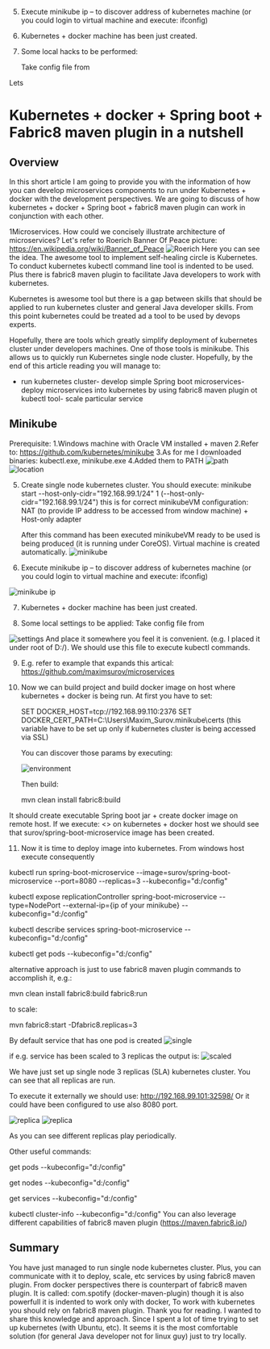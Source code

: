5. Execute minikube ip – to discover address of kubernetes machine (or you could login to virtual machine and execute: ifconfig)

 



6. Kubernetes + docker machine has been just created.

 

07. Some local hacks to be performed: 

      Take config file from

Lets 
# Kubernetes + docker + Spring boot + Fabric8 maven plugin in a nutshell

## Overview

In this short article I am going to provide you with the information of how you can develop microservices components to run under Kubernetes + docker with the development perspectives. We are going to discuss of how kubernetes + docker + Spring boot + fabric8 maven plugin can work in conjunction with each other.

1Microservices. How could we concisely illustrate architecture of microservices?  Let's refer to Roerich Banner Of Peace picture: https://en.wikipedia.org/wiki/Banner_of_Peace
![](docs/img/BannerOfPeace.png?raw=true "Roerich")
Here you can see the idea. The awesome tool to implement self-healing circle is Kubernetes. To conduct kubernetes kubectl command line tool is indented to be used. Plus there is fabric8 maven plugin to facilitate Java developers to work with kubernetes.

Kubernetes is awesome tool but there is a gap between skills that should be applied to run kubernetes cluster and general Java developer skills. From this point kubernetes could be treated ad a tool to be used by devops experts.

Hopefully, there are tools which greatly simplify deployment of kubernetes cluster under developers machines. One of those tools is minikube. This allows us to quickly run Kubernetes single node cluster.
Hopefully, by the end of this article reading you will manage to:
- run kubernetes cluster- develop simple Spring boot microservices- deploy microservices into kubernetes by using fabric8 maven plugin ot kubectl tool- scale particular service


## Minikube

Prerequisite:
1.Windows machine with Oracle VM installed + maven
2.Refer to: https://github.com/kubernetes/minikube
3.As for me I downloaded binaries: kubectl.exe, minikube.exe
4.Added them to PATH
![](docs/img/path.png?raw=true "path")
![](docs/img/location.png?raw=true "location")

5. Create single node kubernetes cluster. You should execute:
     minikube start --host-only-cidr="192.168.99.1/24"
1     (--host-only-cidr="192.168.99.1/24") this is for correct minikubeVM configuration: NAT (to provide IP address to be accessed from window machine) + Host-only adapter

     After this command has been executed minikubeVM ready to be used is being produced (it is running under CoreOS).  Virtual machine is created automatically.
      ![](docs/img/minikube.png?raw=true "minikube")


6. Execute minikube ip – to discover address of kubernetes machine (or you could login to virtual machine and execute: ifconfig)

  ![](docs/img/ip.png?raw=true "minikube ip")


7. Kubernetes + docker machine has been just created.

 


8. Some local settings to be applied:
Take config file from

 ![](docs/img/settings.png?raw=true "settings")
  And place it somewhere you feel it is convenient. (e.g. I placed it under root of D:/). We should use this file to execute kubectl commands.  

9.  E.g. refer to example that expands this artical:  https://github.com/maximsurov/microservices

10. Now we can build project and build docker image on host where kubernetes + docker is being run.
    At first you have to set:

    SET DOCKER_HOST=tcp://192.168.99.110:2376
    SET DOCKER_CERT_PATH=C:\Users\Maxim_Surov\.minikube\certs
    (this variable have to be set up only if kubernetes cluster is being accessed via SSL)

    You can discover those params by executing:

    ![](docs/img/environment.png?raw=true "environment") 
     
    Then build:

    mvn clean install fabric8:build

It should create executable Spring boot jar + create docker image on remote host.
If we execute: <<docker images>> on kubernetes + docker host we should see that surov/spring-boot-microservice image has been created.

11. Now it is time to deploy image into kubernetes. From windows host execute consequently 

 kubectl run spring-boot-microservice --image=surov/spring-boot-microservice --port=8080 --replicas=3 --kubeconfig="d:/config"
 
 kubectl expose replicationController spring-boot-microservice --type=NodePort --external-ip={ip of your minikube} --kubeconfig="d:/config"
 
 kubectl describe services spring-boot-microservice --kubeconfig="d:/config"
 
 kubectl get pods --kubeconfig="d:/config"

 alternative approach is just to use fabric8 maven plugin commands to accomplish it, e.g.:
 
 mvn clean install fabric8:build fabric8:run
 
 to scale:
 
 mvn fabric8:start -Dfabric8.replicas=3
 
 By default service that has one pod is created
 ![](docs/img/single.png?raw=true "single")
 
 if e.g. service has been scaled to 3 replicas the output is:
 ![](docs/img/whole.png?raw=true "scaled")
 
 We have just set up single node 3 replicas (SLA) kubernetes cluster. You can see that all replicas are run.

 To execute it externally we should use: http://192.168.99.101:32598/
 Or it could have been configured to use also 8080 port.
 
 ![](docs/img/replica1.png?raw=true "replica")
 ![](docs/img/replica2.png?raw=true "replica")
 
 As you can see different replicas play periodically.

Other useful commands:

 get pods --kubeconfig="d:/config"

 get nodes --kubeconfig="d:/config"

 get services --kubeconfig="d:/config"

 kubectl cluster-info --kubeconfig="d:/config" 
You can also leverage different capabilities of fabric8 maven plugin (https://maven.fabric8.io/)

 
## Summary
You have just managed to run single node kubernetes cluster. Plus, you can communicate with it to deploy, scale, etc services by using fabric8 maven plugin.
From docker perspectives there is counterpart of fabric8 maven plugin. It is called: com.spotify (docker-maven-plugin) though it is also powerfull it is indented to work only with docker, To work with kubernetes you should rely on fabric8 maven plugin.
Thank you for reading. I wanted to share this knowledge and approach. Since I spent a lot of time trying to set up kubernetes (with Ubuntu, etc). It seems it is the most comfortable solution (for general Java developer not for linux guy) just to try locally.
 

